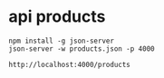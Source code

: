 # api products
```
npm install -g json-server
json-server -w products.json -p 4000

http://localhost:4000/products
```